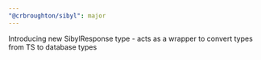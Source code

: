 ```yaml
---
"@crbroughton/sibyl": major
---
```


Introducing new SibylResponse type - acts as a wrapper to convert types from TS to database types

